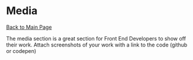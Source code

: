 # Media

[Back to Main Page](/README.md)

The media section is a great section for Front End Developers to show off their work. Attach screenshots of your work with a link to the code (github or codepen)
